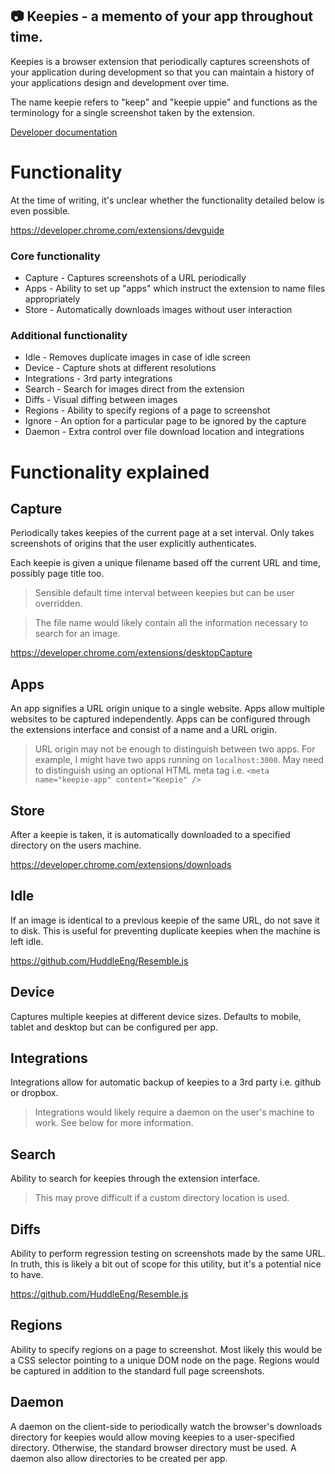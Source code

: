 ## :camera: Keepies - a memento of your app throughout time.

Keepies is a browser extension that periodically captures screenshots of your application during development so that you can maintain a history of your applications design and development over time.

The name keepie refers to "keep" and "keepie uppie" and functions as the terminology for a single screenshot taken by the extension.

[Developer documentation](./DEVELOPMENT.md)

# Functionality

At the time of writing, it's unclear whether the functionality detailed below is even possible.

https://developer.chrome.com/extensions/devguide

### Core functionality

- Capture - Captures screenshots of a URL periodically
- Apps - Ability to set up "apps" which instruct the extension to name files appropriately
- Store - Automatically downloads images without user interaction

### Additional functionality

- Idle - Removes duplicate images in case of idle screen
- Device - Capture shots at different resolutions
- Integrations - 3rd party integrations
- Search - Search for images direct from the extension
- Diffs - Visual diffing between images
- Regions - Ability to specify regions of a page to screenshot
- Ignore - An option for a particular page to be ignored by the capture
- Daemon - Extra control over file download location and integrations

# Functionality explained

## Capture

Periodically takes keepies of the current page at a set interval. Only takes screenshots of origins that the user explicitly authenticates.

Each keepie is given a unique filename based off the current URL and time, possibly page title too.

> Sensible default time interval between keepies but can be user overridden.

> The file name would likely contain all the information necessary to search for an image.

https://developer.chrome.com/extensions/desktopCapture

## Apps

An app signifies a URL origin unique to a single website. Apps allow multiple websites to be captured independently. Apps can be configured through the extensions interface and consist of a name and a URL origin.

> URL origin may not be enough to distinguish between two apps. For example, I might have two apps running on `localhost:3000`. May need to distinguish using an optional HTML meta tag i.e. `<meta name="keepie-app" content="Keepie" />`

## Store

After a keepie is taken, it is automatically downloaded to a specified directory on the users machine.

https://developer.chrome.com/extensions/downloads

## Idle

If an image is identical to a previous keepie of the same URL, do not save it to disk. This is useful for preventing duplicate keepies when the machine is left idle.

https://github.com/HuddleEng/Resemble.js

## Device

Captures multiple keepies at different device sizes. Defaults to mobile, tablet and desktop but can be configured per app.

## Integrations

Integrations allow for automatic backup of keepies to a 3rd party i.e. github or dropbox.

> Integrations would likely require a daemon on the user's machine to work. See below for more information.

## Search

Ability to search for keepies through the extension interface.

> This may prove difficult if a custom directory location is used.

## Diffs

Ability to perform regression testing on screenshots made by the same URL. In truth, this is likely a bit out of scope for this utility, but it's a potential nice to have.

https://github.com/HuddleEng/Resemble.js

## Regions

Ability to specify regions on a page to screenshot. Most likely this would be a CSS selector pointing to a unique DOM node on the page. Regions would be captured in addition to the standard full page screenshots.

## Daemon

A daemon on the client-side to periodically watch the browser's downloads directory for keepies would allow moving keepies to a user-specified directory. Otherwise, the standard browser directory must be used. A daemon also allow directories to be created per app.
